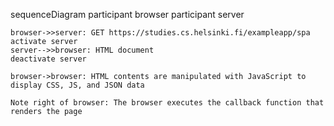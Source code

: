 sequenceDiagram
participant browser
participant server

    browser->>server: GET https://studies.cs.helsinki.fi/exampleapp/spa
    activate server
    server-->>browser: HTML document
    deactivate server

    browser->browser: HTML contents are manipulated with JavaScript to display CSS, JS, and JSON data

    Note right of browser: The browser executes the callback function that renders the page
